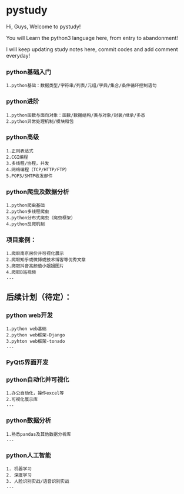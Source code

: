 pystudy
===========================

Hi, Guys, Welcome to pystudy!

You will Learn the python3 language here, from entry to abandonment!

I will keep updating study notes here, commit codes and add comment everyday!



### python基础入门

	1.python基础：数据类型/字符串/列表/元组/字典/集合/条件循环控制语句
	
### python进阶

	1.python函数与面向对象：函数/数据结构/类与对象/封装/继承/多态
	2.python异常处理机制/模块和包
		
### python高级

	1.正则表达式
	2.CGI编程
	3.多线程/协程，并发
	4.网络编程（TCP/HTTP/FTP）
	5.POP3/SMTP收发邮件

### python爬虫及数据分析

	1.python爬虫基础
	2.python多线程爬虫
	3.python分布式爬虫（爬虫框架）
	4.python反爬机制
	
### 项目案例：

	1.爬取南京房价并可视化展示
	2.爬取知乎或微博或技术博客等优秀文章
	3.爬取抖音高颜值小姐姐图片
	4.爬取B站视频
	...
  
  
## 后续计划（待定）：


### python web开发

	1.python web基础
	2.python web框架-Django
	3.pyhton web框架-tonado
	...
	
### PyQt5界面开发


### python自动化并可视化

	1.办公自动化，操作excel等
	2.可视化展示库
	...

### python数据分析

	1.熟悉pandas及其他数据分析库
	...

### python人工智能

	1. 机器学习
	2. 深度学习
	3. 人脸识别实战/语音识别实战
	...

